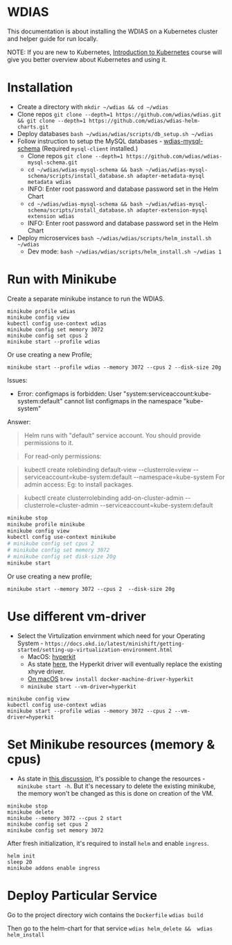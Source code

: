 # WDIAS
This documentation is about installing the WDIAS on a Kubernetes cluster and helper guide for run locally.

NOTE: If you are new to Kubernetes, [Introduction to Kubernetes](https://www.edx.org/course/introduction-to-kubernetes) course will give you better overview about Kubernetes and using it.

# Installation
- Create a directory with `mkdir ~/wdias && cd ~/wdias`
- Clone repos `git clone --depth=1 https://github.com/wdias/wdias.git && git clone --depth=1 https://github.com/wdias/wdias-helm-charts.git`
- Deploy databases `bash ~/wdias/wdias/scripts/db_setup.sh ~/wdias`
- Follow instruction to setup the MySQL databases - [wdias-mysql-schema](https://github.com/wdias/wdias-mysql-schema#install-database)
  (Required `mysql-client` installed.)
  - Clone repos `git clone --depth=1 https://github.com/wdias/wdias-mysql-schema.git`
  - `cd ~/wdias/wdias-mysql-schema && bash ~/wdias/wdias-mysql-schema/scripts/install_database.sh adapter-metadata-mysql metadata wdias`
  - INFO: Enter root password and database password set in the Helm Chart
  - `cd ~/wdias/wdias-mysql-schema && bash ~/wdias/wdias-mysql-schema/scripts/install_database.sh adapter-extension-mysql extension wdias`
  - INFO: Enter root password and database password set in the Helm Chart
- Deploy microservices `bash ~/wdias/wdias/scripts/helm_install.sh ~/wdias`
  - Dev mode: `bash ~/wdias/wdias/scripts/helm_install.sh ~/wdias 1`

# Run with Minikube

Create a separate minikube instance to run the WDIAS.
```
minikube profile wdias
minikube config view
kubectl config use-context wdias
minikube config set memory 3072
minikube config set cpus 2
minikube start --profile wdias
```

Or use creating a new Profile;
```
minikube start --profile wdias --memory 3072 --cpus 2 --disk-size 20g
```

Issues:
- Error: configmaps is forbidden: User "system:serviceaccount:kube-system:default" cannot list configmaps in the namespace "kube-system"

Answer: 
> Helm runs with "default" service account. You should provide permissions to it.

> For read-only permissions:

> kubectl create rolebinding default-view --clusterrole=view --serviceaccount=kube-system:default --namespace=kube-system
For admin access: Eg: to install packages.

> kubectl create clusterrolebinding add-on-cluster-admin --clusterrole=cluster-admin --serviceaccount=kube-system:default

```sh
minikube stop
minikube profile minikube
minikube config view
kubectl config use-context minikube
# minikube config set cpus 2
# minikube config set memory 3072
# minikube config set disk-size 20g
minikube start
```

Or use creating a new profile;
```
minikube start --memory 3072 --cpus 2  --disk-size 20g
```

# Use different vm-driver
- Select the Virtulization envirnment which need for your Operating System - `https://docs.okd.io/latest/minishift/getting-started/setting-up-virtualization-environment.html`
  - MacOS: [hyperkit](https://docs.okd.io/latest/minishift/getting-started/setting-up-virtualization-environment.html#setting-up-hyperkit-driver)
  - As state [here](https://github.com/kubernetes/minikube/blob/master/docs/drivers.md#hyperkit-driver), the Hyperkit driver will eventually replace the existing xhyve driver.
  - [On macOS](https://gist.github.com/inadarei/7c4f4340d65b0cc90d42d6382fb63130#gistcomment-2315322) `brew install docker-machine-driver-hyperkit`
  - `minikube start --vm-driver=hyperkit`
```
minikube config view
kubectl config use-context wdias
minikube start --profile wdias --memory 3072 --cpus 2 --vm-driver=hyperkit
```

# Set Minikube resources (memory & cpus)
- As state in [this discussion](https://github.com/kubernetes/minikube/issues/567), It's possible to change the resources - `minikube start -h`.
But it's necessary to delete the existing minikube, the memory won't be changed as this is done on creation of the VM. 
```
minikube stop
minikube delete
minikube --memory 3072 --cpus 2 start
minikube config set cpus 2
minikube config set memory 3072
```

After fresh initialization, it's required to install `helm` and enable `ingress`.
```
helm init
sleep 20
minikube addons enable ingress
```

# Deploy Particular Service

Go to the project directory wich contains the `Dockerfile`
`wdias build`

Then go to the helm-chart for that service
`wdias helm_delete &&  wdias helm_install`
